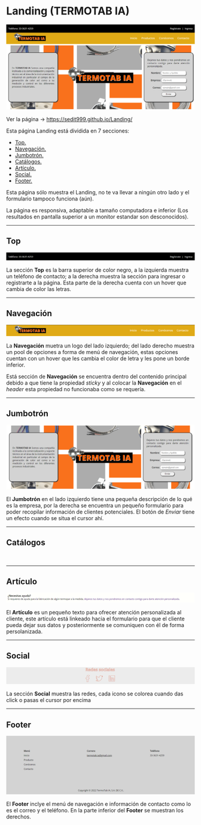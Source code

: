 # Landing (TERMOTAB IA)

![portada](./img/img__github/vp_pc.png)

Ver la página -> https://sedit999.github.io/Landing/

Esta página Landing está dividida en 7 secciones:
- <a href="#top"> Top. </a>
- <a href="#nav"> Navegación. </a>
- <a href="#jumbo"> Jumbotrón. </a>
- <a href="#cat"> Catálogos. </a>
- <a href="#art"> Artículo. </a>
- <a href="#soc"> Social. </a>
- <a href="#foo"> Footer. </a>

Esta página sólo muestra el Landing, no te va llevar a ningún otro lado y el formulario tampoco funciona (aún). 

La página es responsiva, adaptable a tamaño computadora e inferior (Los resultados en pantalla superior a un monitor estandar son desconocidos).

---
## <div id="top"> Top </div>

![top](./img/img__github/top.png)

La sección **Top** es la barra superior de color negro, a la izquierda muestra un teléfono de contacto; a la derecha muestra la sección para ingresar o registrarte a la página. Esta parte de la derecha cuenta con un hover que cambia de color las letras.

---
## <div id="nav"> Navegación </div>

![navegacion](./img/img__github/Nav.png)

La **Navegación** muetra un logo del lado izquierdo; del lado derecho muestra un pool de opciones a forma de menú de navegación, estas opciones cuentan con un hover que les cambia el color de letra y les pone un borde inferior.

Está sección de **Navegación** se encuentra dentro del contenido principal debido a que tiene la propiedad *sticky* y al colocar la **Navegación** en el *header* esta propiedad no funcionaba como se requería.

---
## <div id="jumbo"> Jumbotrón </div>

![jumbo](./img/img__github/jumbo.png)

El **Jumbotrón** en el lado izquierdo tiene una pequeña descripción de lo qué es la empresa, por la derecha se encuentra un pequeño formulario para poder recopilar información de clientes potenciales. El botón de *Enviar* tiene un efecto cuando se situa el cursor ahí.

---
## <div id="cat"> Catálogos </div>

![]()

---
## <div id="art"> Artículo </div>

![articulo](./img/img__github/articulo.png)

El **Artículo** es un pequeño texto para ofrecer atención personalizada al cliente, este artículo está linkeado hacia el formulario para que el cliente pueda dejar sus datos y posteriormente se comuniquen con él de forma persolanizada.

---
## <div id="soc"> Social </div>

![social](./img/img__github/social.png)

La sección **Social** muestra las redes, cada icono se colorea cuando das click o pasas el cursor por encima

---
## <div id="foo"> Footer </div>

![footer](./img/img__github/footer.png)

El **Footer** inclye el menú de navegación e información de contacto como lo es el correo y el teléfono. En la parte inferior del **Footer** se muestran los derechos.



